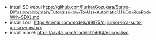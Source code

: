 - install SD webui https://github.com/FurkanGozukara/Stable-Diffusion/blob/main/Tutorials/How-To-Use-Automatic1111-On-RunPod-With-SDXL.md
- install Lora: https://civitai.com/models/99875/nijiarmor-lora-suits-armors-mechas
- install model: https://civitai.com/models/25694/epicrealism
